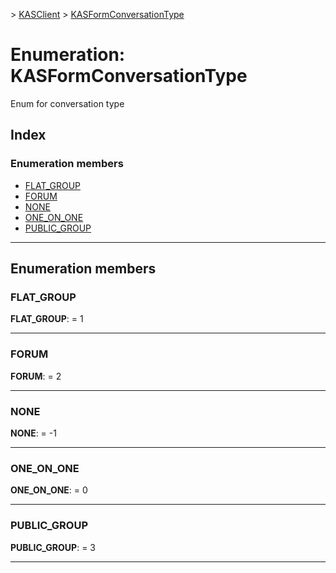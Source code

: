 [](../README.md) > [KASClient](../modules/kasclient.md) > [KASFormConversationType](../enums/kasclient.kasformconversationtype.md)

# Enumeration: KASFormConversationType


Enum for conversation type

## Index

### Enumeration members

* [FLAT_GROUP](kasclient.kasformconversationtype.md#flat_group)
* [FORUM](kasclient.kasformconversationtype.md#forum)
* [NONE](kasclient.kasformconversationtype.md#none)
* [ONE_ON_ONE](kasclient.kasformconversationtype.md#one_on_one)
* [PUBLIC_GROUP](kasclient.kasformconversationtype.md#public_group)



---

## Enumeration members

<a id="flat_group"></a>

###  FLAT_GROUP

**FLAT_GROUP**:  = 1

___
<a id="forum"></a>

###  FORUM

**FORUM**:  = 2

___
<a id="none"></a>

###  NONE

**NONE**:  =  -1

___
<a id="one_on_one"></a>

###  ONE_ON_ONE

**ONE_ON_ONE**:  = 0

___
<a id="public_group"></a>

###  PUBLIC_GROUP

**PUBLIC_GROUP**:  = 3

___

